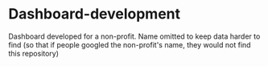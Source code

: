 # Dashboard-development
Dashboard developed for a non-profit. Name omitted to keep data harder to find (so that if people googled the non-profit's name, they would not find this repository)
